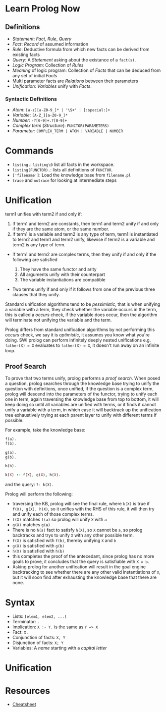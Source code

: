 # Learn Prolog Now
## Definitions
- _Statement_: _Fact_, _Rule_, _Query_
- _Fact_: _Record_ of assumed information
- _Rule_: Deductive formula from which new facts can be derived from existing facts
- _Query_: A _Statement_ asking about the existance of a `fact(s)`.
- _Logic Program_: Collection of _Rules_
- _Meaning_ of logic program: Collection of _Facts_ that can be deduced from any set of initial _Facts_
- Multi parameter facts are _Relations_ between their parameters
- _Unification_: _Variables_ unify with _Facts_.

### Syntactic Definitions
- _Atom_: `[a-z][a-Z0-9_]* | '\S+' | [:special:]+`
- _Variable_: `[A-Z_][a-Z0-9_]*`
- _Number_: `-?[0-9]+.?[0-9]+`
- _Complex term_ (_Structure_): `FUNCTOR(PARAMETERS)`
- _Parameter_: `COMPLEX_TERM | ATOM | VARIABLE | NUMBER`

# Commands
- `listing.`: `listing\0` list all facts in the workspace.
- `listing(FUNCTOR).`: lists all definitions of `FUNCTOR`.
- `['filename']`: Load the knowledge base from `filename.pl`
- `trace` and `notrace` for looking at intermediate steps

# Unification
term1 unifies with term2 if and only if:
1. If term1 and term2 are constants, then term1 and term2 unify if and only if they are the same atom, or the same number.
2. If term1 is a variable and term2 is any type of term, term1 is instantiated to term2 and term1 and term2 unify, likewise if term2 is a variable and term2 is any type of term.
- If term1 and term2 are complex terms, then they unify if and only if the following are satisfied
  1. They have the same functor and arity
  2. All arguments unify with their counterpart
  3. The variable instantiations are compatible

- Two terms unify if and only if it follows from one of the previous three clauses that they unify.

Standard unification algorithms tend to be _pessimistic_, that is when unifying a variable with a term, they check whether the variable occurs in the term, this is called a _occurs_ check, if the variable does occur, then the algorithm will terminate not unifying the variable and the term.

Prolog differs from standard unification algorithms by not performing this _occurs_ check, we say it is _optimistic_, it assumes you know what you're doing. SWI prolog can perform infinitely deeply nested unifications e.g. `father(X) = X` evaluates to `father(X) = X`, it doesn't run away on an infinite loop.

## Proof Search
To prove that two terms unify, prolog performs a _proof search_. When posed a question, prolog searches through the knowledge base trying to unify the question with definitions, once unified, if the question is a complex term, prolog will descend into the parameters of the functor, trying to unify each one in term, again traversing the knowledge base from top to bottom, it will keep doing so until all variables are unified with terms, or it finds it cannot unify a variable with a term, in which case it will backtrack up the unification tree exhaustively trying at each parent layer to unify with different terms if possible.

For example, take the knowledge base:

```prolog
f(a).
f(b).

g(a).
g(b).

h(b).

k(X) :- f(X), g(X), h(X).
```

and the query: `?- k(X).`

Prolog will perform the following:
- traversing the KB, prolog will see the final rule, where `k(X)` is true if `f(X), g(X), h(X)`, so it unifies with the RHS of this rule, it will then try and unify each of those complex terms.
- `f(X)` matches `f(a)` so prolog will unify `X` with `a`
- `g(X)` matches `g(a)`
- There is no `h(a)` fact to satisfy `h(X)`, so `X` cannot be `a`, so prolog backtracks and trys to unify `X` with any other possible term.
- `f(X)` is satisfied with `f(b)`, thereby unifying `X` and `b`
- `g(X)` is satisfied with `g(b)`
- `h(X)` is satisfied with `h(b)`
- this completes the proof of the antecedant, since prolog has no more goals to prove, it concludes that the query is satisfiable with `X = b`.
- Asking prolog for another unification will result in the goal engine backtracking to see whether there are any other valid instantiations of `X`, but it will soon find after exhausting the knowledge base that there are none.

# Syntax
- Lists: `[elem1, elem2, ...]`
- Terminator: `.`
- Implication: `X :- Y.` is the same as `Y => X`
- Fact: `X.`
- Conjunction of facts: `X, Y`
- Disjunction of facts: `X; Y`
- Variables: A _name_ starting with a _capital letter_

# Unification
# Resources
- [Cheatsheet](http://www.cs.oswego.edu/~odendahl/coursework/notes/prolog/synopsis/con.html)

